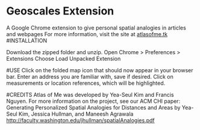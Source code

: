 # Geoscales Extension
A Google Chrome extension to give personal spatial analogies in articles and webpages
For more information, visit the site at [atlasofme.tk](http://atlasofme.tk)
#INSTALLATION

Download the zipped folder and unzip. 
Open Chrome > Preferences > Extensions
Choose Load Unpacked Extension

#USE
Click on the folded map icon that should now appear in your browser bar.
Enter an address you are familiar with, save if desired.
Click on measurements or location references, which will be highlighted.

#CREDITS
Atlas of Me was developed by Yea-Seul Kim and Francis Nguyen.
For more information on the project, see our ACM CHI paper:
Generating Personalized Spatial Analogies for Distances and Areas
by Yea-Seul Kim, Jessica Hullman, and Maneesh Agrawala
http://faculty.washington.edu/jhullman/spatialAnalogies.pdf

